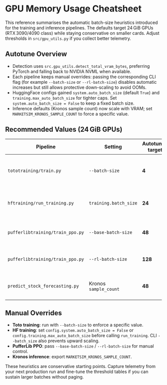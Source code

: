 # GPU Memory Usage Cheatsheet

This reference summarises the automatic batch-size heuristics introduced for the
training and inference pipelines. The defaults target 24 GiB GPUs (RTX 3090/4090 class)
while staying conservative on smaller cards. Adjust thresholds in
`src/gpu_utils.py` if you collect better telemetry.

## Autotune Overview

- Detection uses `src.gpu_utils.detect_total_vram_bytes`, preferring PyTorch and
  falling back to NVIDIA NVML when available.
- Each pipeline keeps manual overrides: passing the corresponding CLI flag (for
  example `--batch-size` or `--rl-batch-size`) disables automatic increases but
  still allows protective down-scaling to avoid OOMs.
- HuggingFace configs gained `system.auto_batch_size` (default `True`) and
  `training.max_auto_batch_size` for tighter caps. Set `system.auto_batch_size = False`
  to keep a fixed batch size.
- Inference defaults (Kronos sample count) now scale with VRAM; set
  `MARKETSIM_KRONOS_SAMPLE_COUNT` to force a specific value.

## Recommended Values (24 GiB GPUs)

| Pipeline | Setting | Autotuned target | Notes |
| --- | --- | --- | --- |
| `tototraining/train.py` | `--batch-size` | **4** | Dynamic windowing also caps oversized buckets to honour user-requested window sizes. |
| `hftraining/run_training.py` | `training.batch_size` | **24** | Applies when `system.auto_batch_size` is enabled and the batch size has not been explicitly overridden. |
| `pufferlibtraining/train_ppo.py` | `--base-batch-size` | **48** | CLI override keeps the requested value unless it exceeds the safe threshold. |
| `pufferlibtraining/train_ppo.py` | `--rl-batch-size` | **128** | Ensures PPO rollouts remain GPU bound without frequent OOM recoveries. |
| `predict_stock_forecasting.py` | Kronos `sample_count` | **48** | Adjusted automatically at import; environment variable overrides still win. |

## Manual Overrides

- **Toto training**: run with `--batch-size` to enforce a specific value.
- **HF training**: set `config.system.auto_batch_size = False` or `config.training.max_auto_batch_size`
  before calling `run_training`. CLI `--batch_size` also prevents upward scaling.
- **PufferLib PPO**: pass `--base-batch-size` / `--rl-batch-size` for manual control.
- **Kronos inference**: export `MARKETSIM_KRONOS_SAMPLE_COUNT`.

These heuristics are conservative starting points. Capture telemetry from your
next production run and fine-tune the threshold tables if you can sustain
larger batches without paging.
